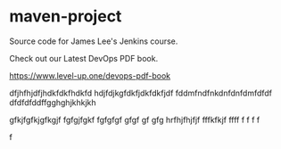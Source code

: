 # maven-project
Source code for James Lee's Jenkins course.

Check out our Latest DevOps PDF book.

https://www.level-up.one/devops-pdf-book


dfjhfhjdfjhdkfdkfhdkfd
hdjfdjkgfdkfjdkfdkfjdf
fddmfndfnkdnfdnfdmfdfdf
dfdfdfddffgghghjkhkjkh


gfkjfgfkjgfkgjf
fgfgjfgkf
fgfgfgf
gfgf
gf
gfg
hrfhjfhjfjf
fffkfkjf
ffff
f
f
f
f

f
